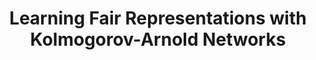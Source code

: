 ---
title: "Learning Fair Representations with Kolmogorov-Arnold Networks"
collection: publications
# date: 2023-09-25
venue: 'Under Submission'
# paperurl: 'https://ieeexplore.ieee.org/abstract/document/10387593'
authors: '**Amisha Priyadarshini**, Sergio Gago-Masague'
category: conferences

---